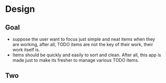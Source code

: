 # Design

## Goal
- suppose the user want to focus just simple and neat items when they are working, after all, TODO items are not the key of their work, their work itself is.
- Items should be quickly and easily to sort and clean. After all, this app is made just to make its fresher to manage various TODO items.

## Two 